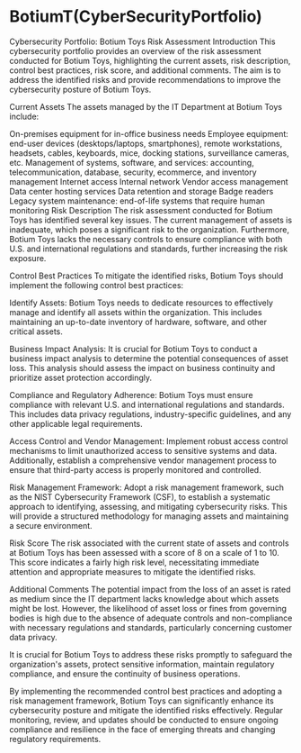 # BotiumT(CyberSecurityPortfolio)

Cybersecurity Portfolio: Botium Toys Risk Assessment
Introduction
This cybersecurity portfolio provides an overview of the risk assessment conducted for Botium Toys, highlighting the current assets, risk description, control best practices, risk score, and additional comments. The aim is to address the identified risks and provide recommendations to improve the cybersecurity posture of Botium Toys.

Current Assets
The assets managed by the IT Department at Botium Toys include:

On-premises equipment for in-office business needs
Employee equipment: end-user devices (desktops/laptops, smartphones), remote workstations, headsets, cables, keyboards, mice, docking stations, surveillance cameras, etc.
Management of systems, software, and services: accounting, telecommunication, database, security, ecommerce, and inventory management
Internet access
Internal network
Vendor access management
Data center hosting services
Data retention and storage
Badge readers
Legacy system maintenance: end-of-life systems that require human monitoring
Risk Description
The risk assessment conducted for Botium Toys has identified several key issues. The current management of assets is inadequate, which poses a significant risk to the organization. Furthermore, Botium Toys lacks the necessary controls to ensure compliance with both U.S. and international regulations and standards, further increasing the risk exposure.

Control Best Practices
To mitigate the identified risks, Botium Toys should implement the following control best practices:

Identify Assets: Botium Toys needs to dedicate resources to effectively manage and identify all assets within the organization. This includes maintaining an up-to-date inventory of hardware, software, and other critical assets.

Business Impact Analysis: It is crucial for Botium Toys to conduct a business impact analysis to determine the potential consequences of asset loss. This analysis should assess the impact on business continuity and prioritize asset protection accordingly.

Compliance and Regulatory Adherence: Botium Toys must ensure compliance with relevant U.S. and international regulations and standards. This includes data privacy regulations, industry-specific guidelines, and any other applicable legal requirements.

Access Control and Vendor Management: Implement robust access control mechanisms to limit unauthorized access to sensitive systems and data. Additionally, establish a comprehensive vendor management process to ensure that third-party access is properly monitored and controlled.

Risk Management Framework: Adopt a risk management framework, such as the NIST Cybersecurity Framework (CSF), to establish a systematic approach to identifying, assessing, and mitigating cybersecurity risks. This will provide a structured methodology for managing assets and maintaining a secure environment.

Risk Score
The risk associated with the current state of assets and controls at Botium Toys has been assessed with a score of 8 on a scale of 1 to 10. This score indicates a fairly high risk level, necessitating immediate attention and appropriate measures to mitigate the identified risks.

Additional Comments
The potential impact from the loss of an asset is rated as medium since the IT department lacks knowledge about which assets might be lost. However, the likelihood of asset loss or fines from governing bodies is high due to the absence of adequate controls and non-compliance with necessary regulations and standards, particularly concerning customer data privacy.

It is crucial for Botium Toys to address these risks promptly to safeguard the organization's assets, protect sensitive information, maintain regulatory compliance, and ensure the continuity of business operations.

By implementing the recommended control best practices and adopting a risk management framework, Botium Toys can significantly enhance its cybersecurity posture and mitigate the identified risks effectively. Regular monitoring, review, and updates should be conducted to ensure ongoing compliance and resilience in the face of emerging threats and changing regulatory requirements.
